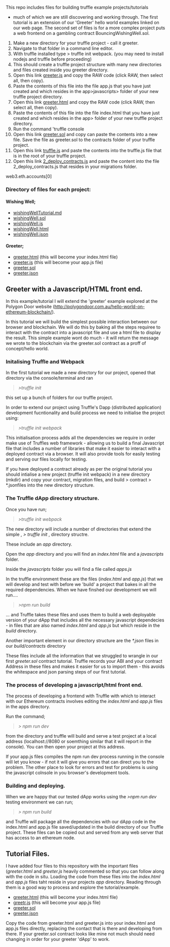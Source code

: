 This repo includes files for building truffle example projects/tutorials 
- much of which we are still discovering and working through.
The first tutorial is an extension of our 'Greeter' hello world examples linked on our web page.
The second set of files is for a more complex project puts a web frontend on a gambling contract BouncingWishingWell.sol.

1. Make a new directory for your truffle project - call it greeter.
2. Navigate to that folder in a command line editor.
3. With truffle installed type > truffle init webpack. (you may need to install nodejs and truffle before proceeding)
4. This should create a truffle project structure with many new directories and files created inside you greeter directory.
5. Open this link [greeter.js](greeter.js) and copy the RAW code (click RAW, then select all, then copy).
6. Paste the contents of this file into the file app.js that you have just created and which resides in the app>javascripts> folder of your new truffle project directory.
7. Open this link [greeter.html](greeter.html) and copy the RAW code (click RAW, then select all, then copy).
8. Paste the contents of this file into the file index.html that you have just created and which resides in the app> folder of your new truffle project directory.
9. Run the command 'truffle console
9. Open this link [greeter.sol](greeter.sol) and copy can paste the contents into a new file. Save the file as greeter.sol to the contracts folder of your truffle project.
10. Open this link [truffle.js](truffle.js) and paste the contents into the truffle.js file that is in the root of your truffle project.
11. Open this link [2_deploy_contracts.js](2_deploy_contracts.js) and paste the content into the file 2_deploy_contracts.js that resides in your migrations folder. 

web3.eth.accounts[0]



### Directory of files for each project:

#### Wishing Well;

- [wishingWellTutorial.md](wishingWellTutorial.md)
- [wishingWell.sol](wishingWell.sol)
- [wishingWell.js](wishingWell.js)
- [wishingWell.html](wishingWell.html)
- [wishingWell.json](wishingWell.json)

#### Greeter;

- [greeter.html](greeter.html) (this will become your index.html file)
- [greeter.js](greeter.js) (this will become your app.js file)
- [greeter.sol](greeter.sol)
- [greeter.json](greeter.json)

## Greeter with a Javascript/HTML front end.

In this example/tutorial I will extend the 'greeter' example explored at the Polygon Door website (http://polygondoor.com.au/hello-world-on-ethereum-blockchain/).

In this tutorial we will build the simplest possible interaction between our browser and blockchain. We will do this by baking all the steps requiree to interact with the contract into a javascript file and use a html file to display the result. 
This simple example wont do much - it will return the message we wrote to the blockchain via the greeter.sol contract as a proff of concept/hello world. 

### Initalising Truffle and Webpack

In the first tutorial we made a new directory for our project, opened that directory via the console/terminal and ran

> _>truffle init_

this set up a bunch of folders for our truffle project.

In order to extend our project using Truffle's Dapp (distributed application) development fucntionality and build process we need to initialise the project using:

> _>truffle init webpack_

This initialisation process adds all the dependencies we require in order make use of Truffles web framework - allowing us to build a final Javascript file that includes a number of libraries that make it easier to interact with a deployed contract via a browser. It will also provide tools for easily testing and serving our files locally for testing.

If you have deployed a contract already as per the original tutorial you should intialise a new project (truffle init webpack) in a new directory (mkdir) and copy your contract, migration files, and build > contract > \*.jsonfiles into the new directory structure. 

### The Truffle dApp directory structure.

Once you have run;

> _>truffle init webpack_ 

The new directory will include a number of directories that extend the simple , _> truffle init_ , directory structre.

These include an _app_ directory.

Open the _app_ directory and you will find an _index.html_ file and a _javascripts_ folder.

Inside the _javascripts_ folder you will find a file called _apps.js_

In the truffle environment these are the files (_index.html_ and _app.js_) that we will develop and test with before we 'build' a project that bakes in all the required dependencies. When we have finshed our development we will run....

> _>npm run build_ 

... and Truffle takes these files and uses them to build a web deployable version of your dApp that includes all the necessary javascript dependecies - in files that are also named _index.html_ and _app.js_ but which reside in the _build_ directory.

Another important element in our directory structure are the _\*.json_ files in our _build/contracts_ directory

These files include all the information that we struggled to wrangle in our first _greeter.sol_ contract tutorial. Truffle records your ABI and your contract Address in these files and makes it easier for us to import them - this avoids the whitespace and json parsing steps of our first tutorial. 

### The process of developing a javascript/html front end.

The process of developing a frontend with Truffle with which to interact with our Ethereum contracts involves editing the _index.html_ and _app.js_ files in the apps directory. 

Run the command;

> _> npm run dev_

from the directory and truffle will build and serve a test project at a local address (localhost://8080 or soemthing similar that it will report in the console). You can then open your project at this address. 

If your app.js files compiles the npm run dev process running in the console will let you know - if not it will give you errors that can direct you to the problem. The other place to look for errors and test for problems is using the javascript colnsole in you browser's development tools.

### Building and deploying.

When we are happy that our tested dApp works using the _>npm run dev_ testing environment we can run;

> _> npm run build_

and Truffle will package all the dependencies with our dApp code in the index.html and app.js file saved/updated in the build directory of our Truffle project. These files can be copied out and served from any web server that has access to an ethereum node. 

## Tutorial Files.

I have added four files to this repository with the important files (_greeter.html_ and _greeter.js_ heavily commented so that you can follow along with the code in situ. Loading the code from these files into the _index.html_ and _app.js_ files taht reside in your projects _app_  directory. Reading through them is a good way to process and explore the tutorial/example.

- [greeter.html](greeter.html) (this will become your index.html file)
- [greetr.js](greeter.js) (this will become your app.js file)
- [greeter.sol](greeter.sol)
- [greeter.json](greeter.json)

Copy the code from greeter.html and greeter.js into your index.html and app.js files directly, replacing the contact that is there and developing from there. If your greeter.sol contract looks like mine not much should need changing in order for your greeter 'dApp' to work.


